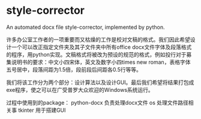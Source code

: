 # style-corrector
An automated docx file style-corrector, implemented by python.

许多办公室工作者的一项重要而又枯燥的工作是校对文稿的格式。我们因此希望设计一个可以改正指定文件夹及其子文件夹中所有office docx文件字体及段落格式的程序，用python实现。文稿格式将被改为预设的规范的格式，例如投行对于募集说明书的要求：中文小四宋体，英文及数字小四times new roman，表格字体五号居中，段落间距为1.5倍，段前段后间距各0.5行等等。

我们将该工作分为两个部分：设计算法以及设计GUI。最后我们希望将结果打包成exe程序，使之可以在广受普罗大众欢迎的Windows系统运行。

过程中使用到的package：
python-docx 负责处理docx文件
os 处理文件路径相关事
tkinter 用于搭建GUI

